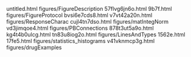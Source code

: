 untitled.html
figures/FigureDescription
57flvg6jn6o.html
9b7f.html
figures/FigureProtocol
bvsi6e7cds8.html
v7vt42a20n.html
figures/ResponseCharac
cujl4tn7dso.html
figures/matIntegNorm
vd3jimqoe4.html
figures/PBConnections
878t3ut5a9o.html
kg4t4b0ulcg.html
tn83u8iog2o.html
figures/LinesAndTypes
1562e.html
17fe5.html
figures/statistics_histograms
v41vknmcp3g.html
figures/drugExamples